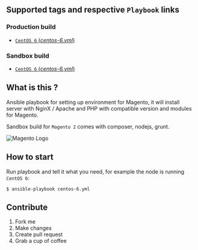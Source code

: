 ## Supported tags and respective `Playbook` links
### Production build
* [`CentOS 6` (*centos-6.yml*)](https://github.com/locnh/ansible-magento/blob/master/centos-6.yml)

### Sandbox build
* [`CentOS 6` (*centos-6.yml*)](https://github.com/locnh/ansible-magento/blob/develop/centos-6.yml)

## What is this ?
Ansible playbook for setting up environment for Magento, it will install server with NginX / Apache and PHP with compatible version and modules for Magento.

Sandbox build for `Magento 2` comes with composer, nodejs, grunt.

![Magento Logo](https://upload.wikimedia.org/wikipedia/en/c/c2/Magento_logo.png)

## How to start
Run playbook and tell it what you need, for example the node is running `CentOS 6`:
  ```
  $ ansible-playbook centos-6.yml
  ```

## Contribute
1. Fork me
2. Make changes
3. Create pull request
4. Grab a cup of coffee
